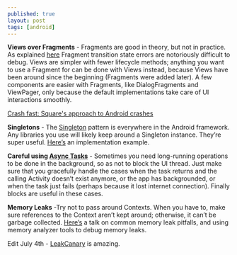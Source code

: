 ```yaml
---
published: true
layout: post
tags: [android]
---
```

**Views over Fragments** - Fragments are good in theory, but not in practice. As explained [here](https://corner.squareup.com/2014/10/advocating-against-android-fragments.html) Fragment transition state errors are notoriously difficult to debug. Views are simpler with fewer lifecycle methods; anything you want to use a Fragment for can be done with Views instead, because Views have been around since the beginning (Fragments were added later). A few components are easier with Fragments, like DialogFragments and ViewPager, only because the default implementations take care of UI interactions smoothly.

[Crash fast: Square's approach to Android crashes](https://www.youtube.com/watch?v=57P86oZXjXs)

**Singletons** - The [Singleton](http://en.wikipedia.org/wiki/Singleton_pattern) pattern is everywhere in the Android framework. Any libraries you use will likely keep around a Singleton instance. They’re super useful. [Here’s](https://developer.android.com/training/volley/requestqueue.html#singleton) an implementation example.

**Careful using [Async Tasks](http://developer.android.com/reference/android/os/AsyncTask.html)** - Sometimes you need long-running operations to be done in the background, so as not to block the UI thread. Just make sure that you gracefully handle the cases when the task returns and the calling Activity doesn’t exist anymore, or the app has backgrounded, or when the task just fails (perhaps because it lost internet connection). Finally blocks are useful in these cases.

**Memory Leaks** -Try not to pass around Contexts. When you have to, make sure references to the Context aren’t kept around; otherwise, it can’t be garbage collected. [Here’s](https://www.youtube.com/watch?v=_CruQY55HOk) a talk on common memory leak pitfalls, and using memory analyzer tools to debug memory leaks.

Edit July 4th - [LeakCanary](https://github.com/square/leakcanary) is amazing.
